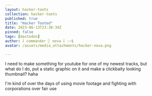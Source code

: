 ```yaml
---
layout: hacker-toots
collection: hacker-toots
published: true
title: "Hacker Tooted"
date: 2023-06-13T23:30:34Z
pinned: false
tags: [mastodon]
author: ⸸ commander ░ nova ⸸ :~$
avatar: /assets/media_attachments/hacker-nova.png

---
```


<p>I need to make something for youtube for one of my newest tracks, but what do I do, put a static graphic on it and make a clickbaity looking thumbnail? haha</p><p>I&#39;m kind of over the days of using movie footage and fighting with corporations over fair use</p>


